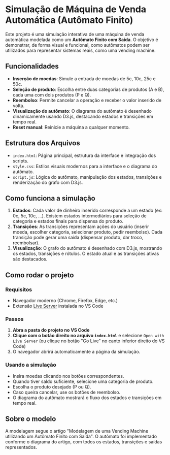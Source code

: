 # Simulação de Máquina de Venda Automática (Autômato Finito)

Este projeto é uma simulação interativa de uma máquina de venda automática modelada como um **Autômato Finito com Saída**. O objetivo é demonstrar, de forma visual e funcional, como autômatos podem ser utilizados para representar sistemas reais, como uma vending machine.

## Funcionalidades
- **Inserção de moedas**: Simule a entrada de moedas de 5c, 10c, 25c e 50c.
- **Seleção de produto**: Escolha entre duas categorias de produtos (A e B), cada uma com dois produtos (P e Q).
- **Reembolso**: Permite cancelar a operação e receber o valor inserido de volta.
- **Visualização do autômato**: O diagrama do autômato é desenhado dinamicamente usando D3.js, destacando estados e transições em tempo real.
- **Reset manual**: Reinicie a máquina a qualquer momento.

## Estrutura dos Arquivos
- `index.html`: Página principal, estrutura da interface e integração dos scripts.
- `style.css`: Estilos visuais modernos para a interface e o diagrama do autômato.
- `script.js`: Lógica do autômato, manipulação dos estados, transições e renderização do grafo com D3.js.

## Como funciona a simulação
1. **Estados**: Cada valor de dinheiro inserido corresponde a um estado (ex: 0c, 5c, 10c, ...). Existem estados intermediários para seleção de categoria e estados finais para dispensa do produto.
2. **Transições**: As transições representam ações do usuário (inserir moeda, escolher categoria, selecionar produto, pedir reembolso). Cada transição pode gerar uma saída (dispensar produto, dar troco, reembolsar).
3. **Visualização**: O grafo do autômato é desenhado com D3.js, mostrando os estados, transições e rótulos. O estado atual e as transições ativas são destacados.

## Como rodar o projeto

### Requisitos
- Navegador moderno (Chrome, Firefox, Edge, etc.)
- Extensão [Live Server](https://marketplace.visualstudio.com/items?itemName=ritwickdey.LiveServer) instalada no VS Code

### Passos
1. **Abra a pasta do projeto no VS Code**
2. **Clique com o botão direito no arquivo `index.html`** e selecione `Open with Live Server` (ou clique no botão "Go Live" no canto inferior direito do VS Code)
3. O navegador abrirá automaticamente a página da simulação.

### Usando a simulação
- Insira moedas clicando nos botões correspondentes.
- Quando tiver saldo suficiente, selecione uma categoria de produto.
- Escolha o produto desejado (P ou Q).
- Caso queira cancelar, use os botões de reembolso.
- O diagrama do autômato mostrará o fluxo dos estados e transições em tempo real.

## Sobre o modelo
A modelagem segue o artigo "Modelagem de uma Vending Machine utilizando um Autômato Finito com Saída". O autômato foi implementado conforme o diagrama do artigo, com todos os estados, transições e saídas representados.